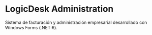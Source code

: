 # LogicDesk Administration
Sistema de facturación y administración empresarial desarrollado con Windows Forms (.NET 6).
